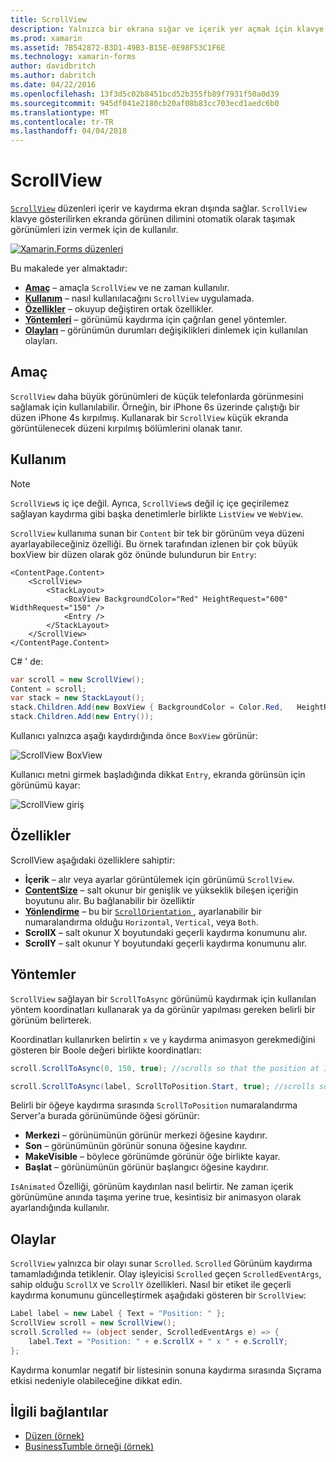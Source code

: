 ```yaml
---
title: ScrollView
description: Yalnızca bir ekrana sığar ve içerik yer açmak için klavye düzenleri sunmak için ScrollView kullanın.
ms.prod: xamarin
ms.assetid: 7B542872-B3D1-49B3-B15E-0E98F53C1F6E
ms.technology: xamarin-forms
author: davidbritch
ms.author: dabritch
ms.date: 04/22/2016
ms.openlocfilehash: 13f3d5c02b8451bcd52b355fb89f7931f50a0d39
ms.sourcegitcommit: 945df041e2180cb20af08b83cc703ecd1aedc6b0
ms.translationtype: MT
ms.contentlocale: tr-TR
ms.lasthandoff: 04/04/2018
---
```

# <a name="scrollview"></a>ScrollView

[`ScrollView`](https://developer.xamarin.com/api/type/Xamarin.Forms.ScrollView/) düzenleri içerir ve kaydırma ekran dışında sağlar. `ScrollView` klavye gösterilirken ekranda görünen dilimini otomatik olarak taşımak görünümleri izin vermek için de kullanılır.

[![](scroll-view-images/layouts-sml.png "Xamarin.Forms düzenleri")](scroll-view-images/layouts.png#lightbox "Xamarin.Forms düzenleri")

Bu makalede yer almaktadır:

- **[Amaç](#Purpose)**  &ndash; amaçla `ScrollView` ve ne zaman kullanılır.
- **[Kullanım](#Usage)**  &ndash; nasıl kullanılacağını `ScrollView` uygulamada.
- **[Özellikler](#Properties)**  &ndash; okuyup değiştiren ortak özellikler.
- **[Yöntemleri](#Methods)**  &ndash; görünümü kaydırma için çağrılan genel yöntemler.
- **[Olayları](#Events)**  &ndash; görünümün durumları değişiklikleri dinlemek için kullanılan olayları.

## <a name="purpose"></a>Amaç

`ScrollView` daha büyük görünümleri de küçük telefonlarda görünmesini sağlamak için kullanılabilir. Örneğin, bir iPhone 6s üzerinde çalıştığı bir düzen iPhone 4s kırpılmış. Kullanarak bir `ScrollView` küçük ekranda görüntülenecek düzeni kırpılmış bölümlerini olanak tanır.

## <a name="usage"></a>Kullanım

> [!NOTE]
> `ScrollView`s iç içe değil. Ayrıca, `ScrollView`s değil iç içe geçirilemez sağlayan kaydırma gibi başka denetimlerle birlikte `ListView` ve `WebView`.

`ScrollView` kullanıma sunan bir `Content` bir tek bir görünüm veya düzeni ayarlayabileceğiniz özelliği. Bu örnek tarafından izlenen bir çok büyük boxView bir düzen olarak göz önünde bulundurun bir `Entry`:

```xaml
<ContentPage.Content>
    <ScrollView>
        <StackLayout>
            <BoxView BackgroundColor="Red" HeightRequest="600" WidthRequest="150" />
            <Entry />
        </StackLayout>
    </ScrollView>
</ContentPage.Content>
```

C# ' de:

```csharp
var scroll = new ScrollView();
Content = scroll;
var stack = new StackLayout();
stack.Children.Add(new BoxView { BackgroundColor = Color.Red,   HeightRequest = 600, WidthRequest = 600 });
stack.Children.Add(new Entry());
```

Kullanıcı yalnızca aşağı kaydırdığında önce `BoxView` görünür:

![](scroll-view-images/scroll-start.png "ScrollView BoxView")

Kullanıcı metni girmek başladığında dikkat `Entry`, ekranda görünsün için görünümü kayar:

![](scroll-view-images/scroll-end.png "ScrollView giriş")

## <a name="properties"></a>Özellikler

ScrollView aşağıdaki özelliklere sahiptir:

- **İçerik** &ndash; alır veya ayarlar görüntülemek için görünümü `ScrollView`.
- **[ContentSize](https://developer.xamarin.com/api/type/Xamarin.Forms.Size/)**  &ndash; salt okunur bir genişlik ve yükseklik bileşen içeriğin boyutunu alır. Bu bağlanabilir bir özelliktir
- **[Yönlendirme](https://developer.xamarin.com/api/type/Xamarin.Forms.ScrollOrientation/)**  &ndash; bu bir [ `ScrollOrientation` ](https://developer.xamarin.com/api/type/Xamarin.Forms.ScrollOrientation/), ayarlanabilir bir numaralandırma olduğu `Horizontal`, `Vertical`, veya `Both`.
- **ScrollX** &ndash; salt okunur X boyutundaki geçerli kaydırma konumunu alır.
- **ScrollY** &ndash; salt okunur Y boyutundaki geçerli kaydırma konumunu alır.

## <a name="methods"></a>Yöntemler

`ScrollView` sağlayan bir `ScrollToAsync` görünümü kaydırmak için kullanılan yöntem koordinatları kullanarak ya da görünür yapılması gereken belirli bir görünüm belirterek.

Koordinatları kullanırken belirtin `x` ve `y` kaydırma animasyon gerekmediğini gösteren bir Boole değeri birlikte koordinatları:

```csharp
scroll.ScrollToAsync(0, 150, true); //scrolls so that the position at 150px from the top is visible

scroll.ScrollToAsync(label, ScrollToPosition.Start, true); //scrolls so that the label is at the start of the list
```

Belirli bir öğeye kaydırma sırasında `ScrollToPosition` numaralandırma Server'a burada görünümünde öğesi görünür:

- **Merkezi** &ndash; görünümünün görünür merkezi öğesine kaydırır.
- **Son** &ndash; görünümünün görünür sonuna öğesine kaydırır.
- **MakeVisible** &ndash; böylece görünümde görünür öğe birlikte kayar.
- **Başlat** &ndash; görünümünün görünür başlangıcı öğesine kaydırır.

`IsAnimated` Özelliği, görünüm kaydırılan nasıl belirtir. Ne zaman içerik görünümüne anında taşıma yerine true, kesintisiz bir animasyon olarak ayarlandığında kullanılır.

## <a name="events"></a>Olaylar

`ScrollView` yalnızca bir olayı sunar `Scrolled`. `Scrolled` Görünüm kaydırma tamamladığında tetiklenir. Olay işleyicisi `Scrolled` geçen `ScrolledEventArgs`, sahip olduğu `ScrollX` ve `ScrollY` özellikleri. Nasıl bir etiket ile geçerli kaydırma konumunu güncelleştirmek aşağıdaki gösteren bir `ScrollView`:

```csharp
Label label = new Label { Text = "Position: " };
ScrollView scroll = new ScrollView();
scroll.Scrolled += (object sender, ScrolledEventArgs e) => {
    label.Text = "Position: " + e.ScrollX + " x " + e.ScrollY;
};
```

Kaydırma konumlar negatif bir listesinin sonuna kaydırma sırasında Sıçrama etkisi nedeniyle olabileceğine dikkat edin.


## <a name="related-links"></a>İlgili bağlantılar

- [Düzen (örnek)](https://developer.xamarin.com/samples/xamarin-forms/UserInterface/Layout/)
- [BusinessTumble örneği (örnek)](https://developer.xamarin.com/samples/xamarin-forms/UserInterface/BusinessTumble/)
